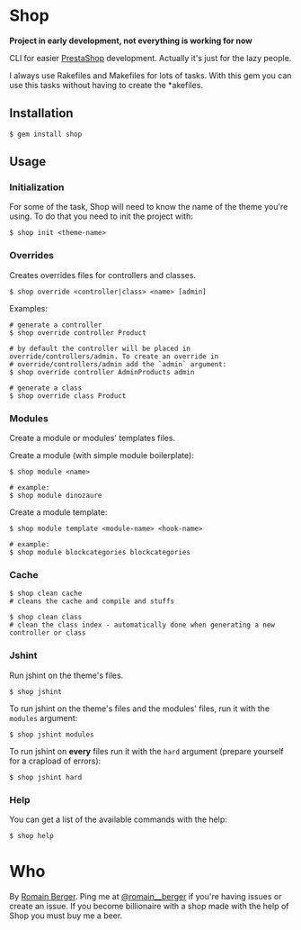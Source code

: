 # Shop

**Project in early development, not everything is working for now**

CLI for easier [PrestaShop](http://www.prestashop.com/en/) development. Actually it's just for the lazy people.

I always use Rakefiles and Makefiles for lots of tasks. With this gem you can use this tasks without having to create the *akefiles.

## Installation

    $ gem install shop

## Usage

### Initialization

For some of the task, Shop will need to know the name of the theme you're using. To do that you need to init the project with:

    $ shop init <theme-name>

### Overrides

Creates overrides files for controllers and classes.

    $ shop override <controller|class> <name> [admin]

Examples:

    # generate a controller
    $ shop override controller Product

    # by default the controller will be placed in override/controllers/admin. To create an override in
    # override/controllers/admin add the `admin` argument:
    $ shop override controller AdminProducts admin

    # generate a class
    $ shop override class Product

### Modules

Create a module or modules' templates files.

Create a module (with simple module boilerplate):

    $ shop module <name>

    # example:
    $ shop module dinozaure

Create a module template:

    $ shop module template <module-name> <hook-name>

    # example:
    $ shop module blockcategories blockcategories

### Cache

    $ shop clean cache
    # cleans the cache and compile and stuffs

    $ shop clean class
    # clean the class index - automatically done when generating a new controller or class

### Jshint

Run jshint on the theme's files.

    $ shop jshint

To run jshint on the theme's files and the modules' files, run it with the `modules` argument:

    $ shop jshint modules

To run jshint on **every** files run it with the `hard` argument (prepare yourself for a crapload of errors):

    $ shop jshint hard


### Help

You can get a list of the available commands with the help:

    $ shop help

# Who

By [Romain Berger](http://romainberger.com).
Ping me at [@romain__berger](http://twitter.com/romain__berger) if you're having issues or create an issue.
If you become billionaire with a shop made with the help of Shop you must buy me a beer.

